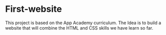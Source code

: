 # First-website
This project is based on the App Academy curriculum. The Idea is to build a website that will combine the HTML and CSS skills we have learn so far. 
